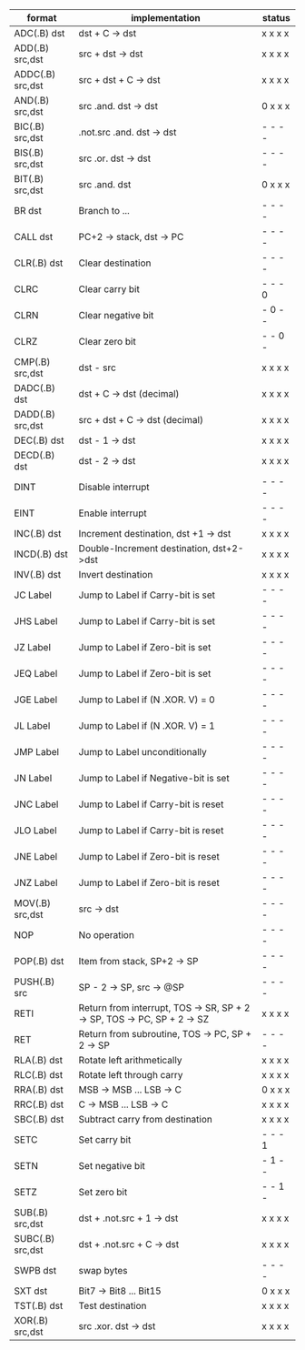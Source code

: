 | format           | implementation                                                          | status  |
|------------------|-------------------------------------------------------------------------|---------|
| ADC(.B)  dst     | dst + C -> dst                                                          | x x x x |
| ADD(.B)  src,dst | src + dst -> dst                                                        | x x x x |
| ADDC(.B) src,dst | src + dst + C -> dst                                                    | x x x x |
| AND(.B)  src,dst | src .and. dst -> dst                                                    | 0 x x x |
| BIC(.B)  src,dst | .not.src .and. dst -> dst                                               | - - - - |
| BIS(.B)  src,dst | src .or. dst -> dst                                                     | - - - - |
| BIT(.B)  src,dst | src .and. dst                                                           | 0 x x x |
| BR dst           | Branch to ...                                                           | - - - - |
| CALL     dst     | PC+2 -> stack, dst -> PC                                                | - - - - |
| CLR(.B)  dst     | Clear destination                                                       | - - - - |
| CLRC             | Clear carry bit                                                         | - - - 0 |
| CLRN             | Clear negative bit                                                      | - 0 - - |
| CLRZ             | Clear zero bit                                                          | - - 0 - |
| CMP(.B)  src,dst | dst - src                                                               | x x x x |
| DADC(.B) dst     | dst + C -> dst (decimal)                                                | x x x x |
| DADD(.B) src,dst | src + dst + C -> dst (decimal)                                          | x x x x |
| DEC(.B)  dst     | dst - 1 -> dst                                                          | x x x x |
| DECD(.B) dst     | dst - 2 -> dst                                                          | x x x x |
| DINT             | Disable interrupt                                                       | - - - - |
| EINT             | Enable interrupt                                                        | - - - - |
| INC(.B)  dst     | Increment destination, dst +1 -> dst                                    | x x x x |
| INCD(.B) dst     | Double-Increment destination, dst+2->dst                                | x x x x |
| INV(.B)  dst     | Invert destination                                                      | x x x x |
| JC       Label   | Jump to Label if Carry-bit is set                                       | - - - - |
| JHS      Label   | Jump to Label if Carry-bit is set                                       | - - - - |
| JZ       Label   | Jump to Label if Zero-bit is set                                        | - - - - |
| JEQ      Label   | Jump to Label if Zero-bit is set                                        | - - - - |
| JGE      Label   | Jump to Label if (N .XOR. V) = 0                                        | - - - - |
| JL       Label   | Jump to Label if (N .XOR. V) = 1                                        | - - - - |
| JMP      Label   | Jump to Label unconditionally                                           | - - - - |
| JN       Label   | Jump to Label if Negative-bit is set                                    | - - - - |
| JNC      Label   | Jump to Label if Carry-bit is reset                                     | - - - - |
| JLO      Label   | Jump to Label if Carry-bit is reset                                     | - - - - |
| JNE      Label   | Jump to Label if Zero-bit is reset                                      | - - - - |
| JNZ      Label   | Jump to Label if Zero-bit is reset                                      | - - - - |
| MOV(.B)  src,dst | src -> dst                                                              | - - - - |
| NOP              | No operation                                                            | - - - - |
| POP(.B)  dst     | Item from stack, SP+2 -> SP                                             | - - - - |
| PUSH(.B) src     | SP - 2 -> SP, src -> @SP                                                | - - - - |
| RETI             | Return from interrupt, TOS -> SR, SP + 2 -> SP, TOS -> PC, SP + 2 -> SZ | x x x x |
| RET              | Return from subroutine, TOS -> PC, SP + 2 -> SP                         | - - - - |
| RLA(.B)  dst     | Rotate left arithmetically                                              | x x x x |
| RLC(.B)  dst     | Rotate left through carry                                               | x x x x |
| RRA(.B)  dst     | MSB -> MSB ... LSB -> C                                                 | 0 x x x |
| RRC(.B)  dst     | C -> MSB ... LSB -> C                                                   | x x x x |
| SBC(.B)  dst     | Subtract carry from destination                                         | x x x x |
| SETC             | Set carry bit                                                           | - - - 1 |
| SETN             | Set negative bit                                                        | - 1 - - |
| SETZ             | Set zero bit                                                            | - - 1 - |
| SUB(.B)  src,dst | dst + .not.src + 1 -> dst                                               | x x x x |
| SUBC(.B) src,dst | dst + .not.src + C -> dst                                               | x x x x |
| SWPB     dst     | swap bytes                                                              | - - - - |
| SXT      dst     | Bit7 -> Bit8 ... Bit15                                                  | 0 x x x |
| TST(.B)  dst     | Test destination                                                        | x x x x |
| XOR(.B)  src,dst | src .xor. dst -> dst                                                    | x x x x |

